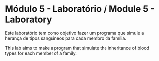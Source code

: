 # Módulo 5 - Laboratório / Module 5 - Laboratory

Este laboratório tem como objetivo fazer um programa que simule a herança de tipos sanguíneos para cada membro da família.

This lab aims to make a program that simulate the inheritance of blood types for each member of a family.